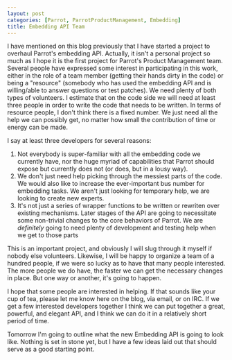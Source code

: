 ```yaml
---
layout: post
categories: [Parrot, ParrotProductManagement, Embedding]
title: Embedding API Team
---
```


I have mentioned on this blog previously that I have started a project to
overhaul Parrot's embedding API. Actually, it isn't a personal project so much
as I hope it is the first project for Parrot's Product Management team.
Several people have expressed some interest in participating in this work,
either in the role of a team member (getting their hands dirty in the code) or
being a "resource" (somebody who has used the embedding API and is
willing/able to answer questions or test patches). We need plenty of both
types of volunteers. I estimate that on the code side we will need at least
three people in order to write the code that needs to be written. In terms of
resource people, I don't think there is a fixed number. We just need all the
help we can possibly get, no matter how small the contribution of time or
energy can be made.

I say at least three developers for several reasons:

1. Not everybody is super-familiar with all the embedding code we currently
have, nor the huge myriad of capabilities that Parrot should expose but
currently does not (or does, but in a lousy way).
2. We don't just need help picking through the messiest parts of the code. We
would also like to increase the ever-important bus number for embedding tasks.
We aren't just looking for temporary help, we are looking to create new
experts.
3. It's not just a series of wrapper functions to be written or rewriten over
existing mechanisms. Later stages of the API are going to necessitate some
non-trivial changes to the core behaviors of Parrot. We are *definitely* going
to need plenty of development and testing help when we get to those parts

This is an important project, and obviously I will slug through it myself if
nobody else volunteers. Likewise, I will be happy to organize a team of a
hundred people, if we were so lucky as to have that many people interested.
The more people we do have, the faster we can get the necessary changes in
place. But one way or another, it's going to happen.

I hope that some people are interested in helping. If that sounds like your
cup of tea, please let me know here on the blog, via email, or on IRC. If we
get a few interested developers together I think we can put together a great,
powerful, and elegant API, and I think we can do it in a relatively short
period of time.

Tomorrow I'm going to outline what the new Embedding API is going to look
like. Nothing is set in stone yet, but I have a few ideas laid out that should
serve as a good starting point.
